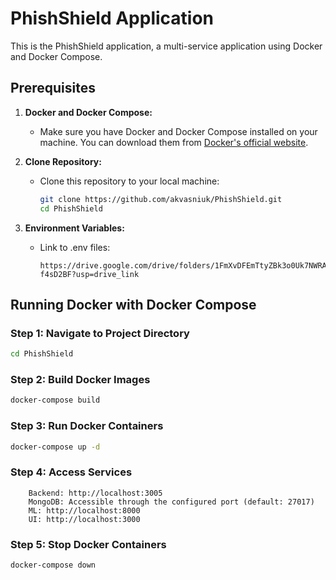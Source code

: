 # PhishShield Application

This is the PhishShield application, a multi-service application using Docker and Docker Compose.

## Prerequisites

1. **Docker and Docker Compose:**
    - Make sure you have Docker and Docker Compose installed on your machine. You can download them from [Docker's official website](https://www.docker.com/get-started).

2. **Clone Repository:**
    - Clone this repository to your local machine:

      ```bash
      git clone https://github.com/akvasniuk/PhishShield.git
      cd PhishShield
      ```

3. **Environment Variables:**
    - Link to .env files:

      ```env
      https://drive.google.com/drive/folders/1FmXvDFEmTtyZBk3o0Uk7NWRA-f4sD2BF?usp=drive_link
      ```

## Running Docker with Docker Compose

### Step 1: Navigate to Project Directory

```bash
cd PhishShield
```

### Step 2: Build Docker Images

```bash
docker-compose build
```

### Step 3:  Run Docker Containers

```bash
docker-compose up -d
```

### Step 4: Access Services

```urls
    Backend: http://localhost:3005
    MongoDB: Accessible through the configured port (default: 27017)
    ML: http://localhost:8000
    UI: http://localhost:3000
```

### Step 5: Stop Docker Containers

```bash
docker-compose down
```